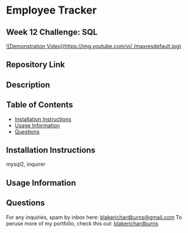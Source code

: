 # Employee Tracker
## Week 12 Challenge: SQL

[![Demonstration Video](https://img.youtube.com/vi/ /maxresdefault.jpg)](https://youtu.be/  )

## Repository Link


## Description


 ## Table of Contents
  * [Installation Instructions](#installation-instructions)
  * [Usage Information](#usage-information)
  * [Questions](#questions)
  ## Installation Instructions
  mysql2, inquirer
  ## Usage Information
  
  ## Questions
  For any inquiries, spam by inbox here: blakerichardburns@gmail.com
  To peruse more of my portfolio, check this out: [blakerichardburns](https://github.com/blakerichardburns)
